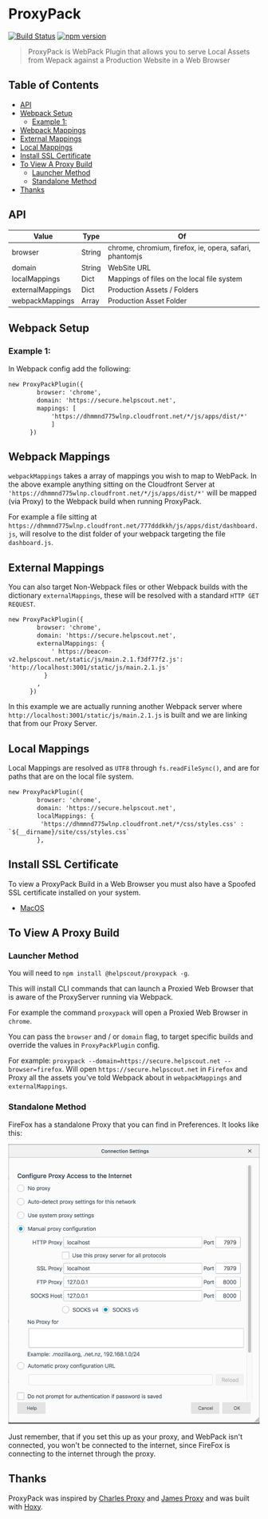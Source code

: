 # ProxyPack

[![Build Status](https://travis-ci.org/helpscout/proxypack.svg?branch=master)](https://travis-ci.org/helpscout/proxypack)
[![npm version](https://badge.fury.io/js/%40helpscout%2Fproxypack.svg)](https://badge.fury.io/js/%40helpscout%2Fproxypack)

> ProxyPack is WebPack Plugin that allows you to serve Local Assets from Wepack against a Production Website in a Web Browser

## Table of Contents

<!-- START doctoc generated TOC please keep comment here to allow auto update -->
<!-- DON'T EDIT THIS SECTION, INSTEAD RE-RUN doctoc TO UPDATE -->

- [API](#api)
- [Webpack Setup](#webpack-setup)
  - [Example 1:](#example-1)
- [Webpack Mappings](#webpack-mappings)
- [External Mappings](#external-mappings)
- [Local Mappings](#local-mappings)
- [Install SSL Certificate](#install-ssl-certificate)
- [To View A Proxy Build](#to-view-a-proxy-build)
  - [Launcher Method](#launcher-method)
  - [Standalone Method](#standalone-method)
- [Thanks](#thanks)

<!-- END doctoc generated TOC please keep comment here to allow auto update -->

## API

| Value            | Type   | Of                                                      |
| ---------------- | ------ | ------------------------------------------------------- |
| browser          | String | chrome, chromium, firefox, ie, opera, safari, phantomjs |
| domain           | String | WebSite URL                                             |
| localMappings    | Dict   | Mappings of files on the local file system              |
| externalMappings | Dict   | Production Assets / Folders                             |
| webpackMappings  | Array  | Production Asset Folder                                 |

## Webpack Setup

### Example 1:

In Webpack config add the following:

```
new ProxyPackPlugin({
        browser: 'chrome',
        domain: 'https://secure.helpscout.net',
        mappings: [
            'https://dhmmnd775wlnp.cloudfront.net/*/js/apps/dist/*'
            ]
      })

```

## Webpack Mappings

`webpackMappings` takes a array of mappings you wish to map to WebPack. In the above example anything sitting on the Cloudfront Server at `'https://dhmmnd775wlnp.cloudfront.net/*/js/apps/dist/*'` will be mapped (via Proxy) to the Webpack build when running ProxyPack.

For example a file sitting at `https://dhmmnd775wlnp.cloudfront.net/777dddkkh/js/apps/dist/dashboard.js`, will resolve to the dist folder of your webpack targeting the file `dashboard.js`.

## External Mappings

You can also target Non-Webpack files or other Webpack builds with the dictionary `externalMappings`, these will be resolved with a standard `HTTP GET REQUEST`.

```
new ProxyPackPlugin({
        browser: 'chrome',
        domain: 'https://secure.helpscout.net',
        externalMappings: {
            ' https://beacon-v2.helpscout.net/static/js/main.2.1.f3df77f2.js': 'http://localhost:3001/static/js/main.2.1.js'
          }
        ,
      })
```

In this example we are actually running another Webpack server where `http://localhost:3001/static/js/main.2.1.js` is built and we are linking that from our Proxy Server.

## Local Mappings

Local Mappings are resolved as `UTF8` through `fs.readFileSync()`, and are for paths that are on the local file system.

```
new ProxyPackPlugin({
        browser: 'chrome',
        domain: 'https://secure.helpscout.net',
        localMappings: {
         'https://dhmmnd775wlnp.cloudfront.net/*/css/styles.css' : `${__dirname}/site/css/styles.css`
        },
```

## Install SSL Certificate

To view a ProxyPack Build in a Web Browser you must also have a Spoofed SSL certificate installed on your system.

- [MacOS](docs/macos.md)

## To View A Proxy Build

### Launcher Method

You will need to `npm install @helpscout/proxypack -g`.

This will install CLI commands that can launch a Proxied Web Browser that is aware of the ProxyServer running via Webpack.

For example the command `proxypack` will open a Proxied Web Browser in `chrome`.

You can pass the `browser` and / or `domain` flag, to target specific builds and override the values in `ProxyPackPlugin` config.

For example: `proxypack --domain=https://secure.helpscout.net --browser=firefox`. Will open `https://secure.helpscout.net` in `Firefox` and Proxy all the assets you've told Webpack about in `webpackMappings` and `externalMappings`.

### Standalone Method

FireFox has a standalone Proxy that you can find in Preferences. It looks like this:

![FireFox Proxy](docs/images/firefox-proxy.png)

Just remember, that if you set this up as your proxy, and WebPack isn't connected, you won't be connected to the internet, since FireFox is connecting to the internet through the proxy.

## Thanks

ProxyPack was inspired by [Charles Proxy](https://www.charlesproxy.com/) and [James Proxy](https://github.com/james-proxy/james) and was built with [Hoxy](http://greim.github.io/hoxy/).
